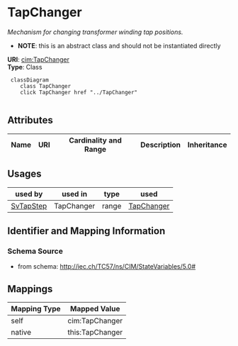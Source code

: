 # TapChanger


_Mechanism for changing transformer winding tap positions._




* __NOTE__: this is an abstract class and should not be instantiated directly


**URI**: [cim:TapChanger](http://iec.ch/TC57/CIM100#TapChanger)<br />
**Type**: Class




```mermaid
 classDiagram
    class TapChanger
    click TapChanger href "../TapChanger"
      
```




<!-- no inheritance hierarchy -->


## Attributes


| Name | URI | Cardinality and Range | Description | Inheritance |
| ---  | --- | --- | --- | --- |





## Usages

| used by | used in | type | used |
| ---  | --- | --- | --- |
| [SvTapStep](SvTapStep.md) | TapChanger | range | [TapChanger](TapChanger.md) |






## Identifier and Mapping Information







### Schema Source


* from schema: http://iec.ch/TC57/ns/CIM/StateVariables/5.0#





## Mappings

| Mapping Type | Mapped Value |
| ---  | ---  |
| self | cim:TapChanger |
| native | this:TapChanger |




